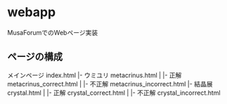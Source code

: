 # webapp
MusaForumでのWebページ実装

## ページの構成
メインページ index.html
 |- ウミユリ metacrinus.html
 |  |- 正解  metacrinus_correct.html
 |  |- 不正解  metacrinus_incorrect.html
 |- 結晶展 crystal.html
 |  |- 正解  crystal_correct.html
 |  |- 不正解  crystal_incorrect.html

